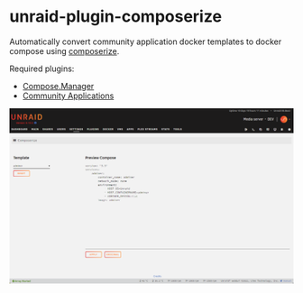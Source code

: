 
# unraid-plugin-composerize

Automatically convert community application docker templates to docker compose using [composerize](https://github.com/magicmark/composerize).

Required plugins:
- [Compose.Manager](https://forums.unraid.net/topic/114415-plugin-docker-compose-manager/)
- [Community Applications](https://forums.unraid.net/topic/38582-plug-in-community-applications/)


![screenshot1](/docs/screenshots/screenshot1.png)

